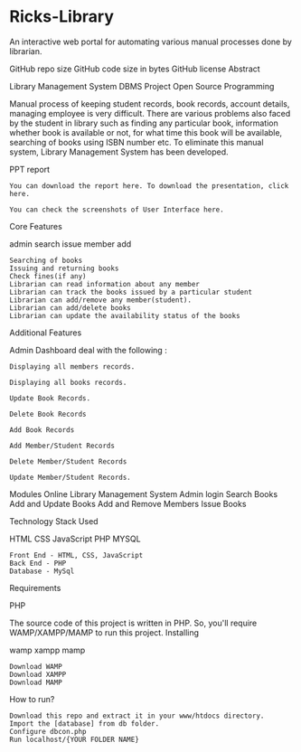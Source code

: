 # Ricks-Library
 
An interactive web portal for automating various manual processes done by librarian.

GitHub repo size GitHub code size in bytes GitHub license
Abstract

Library Management System DBMS Project Open Source Programming

Manual process of keeping student records, book records, account details, managing employee is very difficult. There are various problems also faced by the student in library such as finding any particular book, information whether book is available or not, for what time this book will be available, searching of books using ISBN number etc. To eliminate this manual system, Library Management System has been developed.

PPT report

    You can download the report here. To download the presentation, click here.

    You can check the screenshots of User Interface here.

Core Features

admin search issue member add

    Searching of books
    Issuing and returning books
    Check fines(if any)
    Librarian can read information about any member
    Librarian can track the books issued by a particular student
    Librarian can add/remove any member(student).
    Librarian can add/delete books
    Librarian can update the availability status of the books

Additional Features

Admin Dashboard deal with the following :

    Displaying all members records.

    Displaying all books records.

    Update Book Records.

    Delete Book Records

    Add Book Records

    Add Member/Student Records

    Delete Member/Student Records

    Update Member/Student Records.

Modules
Online Library Management System
    Admin login
    Search Books
    Add and Update Books
    Add and Remove Members
    Issue Books

Technology Stack Used

HTML CSS JavaScript PHP MYSQL

    Front End - HTML, CSS, JavaScript
    Back End - PHP
    Database - MySql

Requirements

PHP

The source code of this project is written in PHP. So, you'll require WAMP/XAMPP/MAMP to run this project.
Installing

wamp xampp mamp

    Download WAMP
    Download XAMPP
    Download MAMP

How to run?

    Download this repo and extract it in your www/htdocs directory.
    Import the [database] from db folder.
    Configure dbcon.php
    Run localhost/{YOUR FOLDER NAME}
